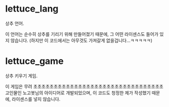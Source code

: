 # lettuce_lang
상추 언어.

이 언어는 순수히 상추를 기리기 위해 만들어졌기 때문에, 그 어떤 라이센스도 들어가 있지 않습니다.
(하지만 이 코드에서는 아무것도 가져갈게 없을겁니다...ㅋㅋㅋㅋㅋ)


# lettuce_game
상추 키우기 게임.

이 게임은 무려 초초초초초초초초초초초초초초초초초초초초초초초초초초초초초초초초 고인물인 노고봇님의 아이디어로 개발되었으며, 이 코드도 청정한 제가 작성했기 때문에, 라이센스를 넣지 않습니다.
